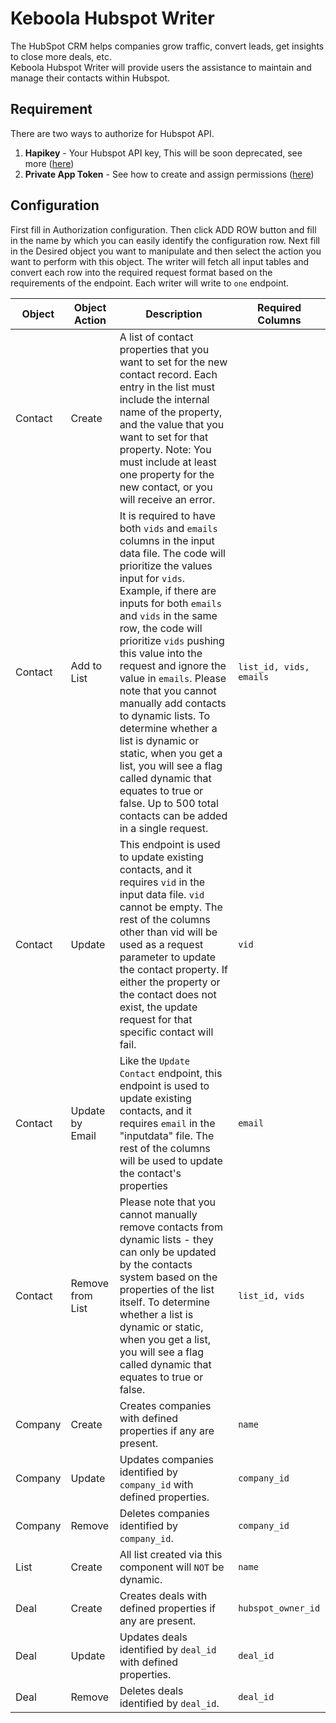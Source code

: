 # Keboola Hubspot Writer  
  
The HubSpot CRM helps companies grow traffic, convert leads, get insights to close more deals, etc.  
Keboola Hubspot Writer will provide users the assistance to maintain and manage their contacts within Hubspot.  
  
## Requirement  
There are two ways to authorize for Hubspot API.

 1. **Hapikey** - Your Hubspot API key, This will be soon deprecated, see more ([here](https://developers.hubspot.com/changelog/upcoming-api-key-sunset))  
 2. **Private App Token** - See how to create and assign permissions ([here](https://developers.hubspot.com/docs/api/private-apps))
  
## Configuration  
  
First fill in Authorization configuration. Then click ADD ROW button and fill in the name by which you can easily identify the configuration row. Next fill in the Desired object you want to manipulate and then select the action you want to perform with this object. 
The writer will fetch all input tables and convert each row into the required request format based on the requirements of the endpoint. Each writer will write to `one` endpoint.   
  
| Object | Object Action | Description | Required Columns |  
|-|-|-|-|  
| Contact | Create |  A list of contact properties that you want to set for the new contact record. Each entry in the list must include the internal name of the property, and the value that you want to set for that property. Note: You must include at least one property for the new contact, or you will receive an error. | |
| Contact | Add to List |  It is required to have both `vids` and `emails` columns in the input data file. The code will prioritize the values input for `vids`. Example, if there are inputs for both `emails` and `vids` in the same row, the code will prioritize `vids` pushing this value into the request and ignore the value in `emails`. Please note that you cannot manually add contacts to dynamic lists. To determine whether a list is dynamic or static, when you get a list, you will see a flag called dynamic that equates to true or false. Up to 500 total contacts can be added in a single request. |`list_id, vids, emails`|
| Contact | Update |This endpoint is used to update existing contacts, and it requires `vid` in the input data file. `vid` cannot be empty. The rest of the columns other than vid will be used as a request parameter to update the contact property. If either the property or the contact does not exist, the update request for that specific contact will fail.|`vid`| 
| Contact | Update by Email |Like the `Update Contact` endpoint, this endpoint is used to update existing contacts, and it requires `email` in the "inputdata" file. The rest of the columns will be used to update the contact's properties|`email`|  
| Contact | Remove from List |Please note that you cannot manually remove contacts from dynamic lists - they can only be updated by the contacts system based on the properties of the list itself. To determine whether a list is dynamic or static, when you get a list, you will see a flag called dynamic that equates to true or false.|`list_id, vids` |   
| Company | Create |Creates companies with defined properties if any are present.|`name`|  
| Company | Update |Updates companies identified by `company_id` with defined properties. |`company_id`|
| Company | Remove |Deletes companies identified by `company_id`.|`company_id`|   
| List | Create |  All list created via this component will `NOT` be dynamic. |`name`  |
| Deal | Create |Creates deals with defined properties if any are present.|`hubspot_owner_id`|  
| Deal | Update |Updates deals identified by `deal_id` with defined properties. |`deal_id`|
| Deal | Remove |Deletes deals identified by `deal_id`.|`deal_id`|